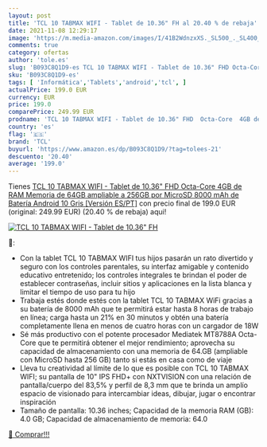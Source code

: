 ```yaml
---
layout: post
title: 'TCL 10 TABMAX WIFI - Tablet de 10.36" FH al 20.40 % de rebaja'
date: 2021-11-08 12:29:17
image: 'https://m.media-amazon.com/images/I/41B2WdnzxXS._SL500_._SL400_.jpg'
comments: true
category: ofertas
author: 'tole.es'
slug: 'B093C8Q1D9-es TCL 10 TABMAX WIFI - Tablet de 10.36" FHD Octa-Core 4GB de...'
sku: 'B093C8Q1D9-es'
tags: [ 'Informática','Tablets','android','tcl', ]
actualPrice: 199.0 EUR
currency: EUR
price: 199.0
comparePrice: 249.99 EUR
prodname: 'TCL 10 TABMAX WIFI - Tablet de 10.36" FHD  Octa-Core  4GB de RAM  Memoria de 64GB ampliable a 256GB por MicroSD  8000 mAh de Batería  Android 10  Gris [Versión ES/PT]'
country: 'es'
flag: '🇪🇸'
brand: 'TCL'
buyurl: 'https://www.amazon.es/dp/B093C8Q1D9/?tag=tolees-21'
descuento: '20.40'
average: '199.0'
---
```


Tienes [TCL 10 TABMAX WIFI - Tablet de 10.36" FHD  Octa-Core  4GB de RAM  Memoria de 64GB ampliable a 256GB por MicroSD  8000 mAh de Batería  Android 10  Gris [Versión ES/PT]](https://www.amazon.es/dp/B093C8Q1D9/?tag=tolees-21) con precio final de  199.0 EUR (original: 249.99 EUR) (20.40 %  de rebaja) aqui!

[![TCL 10 TABMAX WIFI - Tablet de 10.36" FH](https://m.media-amazon.com/images/I/41B2WdnzxXS._SL500_._SL400_.jpg)](https://www.amazon.es/dp/B093C8Q1D9/?tag=tolees-21)

🔎:

- Con la tablet TCL 10 TABMAX WIFI tus hijos pasarán un rato divertido y seguro con los controles parentales, su interfaz amigable y contenido educativo entretenido; los controles integrales te brindan el poder de establecer contraseñas, incluir sitios y aplicaciones en la lista blanca y limitar el tiempo de uso para tu hijo
- Trabaja estés donde estés con la tablet TCL 10 TABMAX WiFi gracias a su batería de 8000 mAh que te permitirá estar hasta 8 horas de trabajo en línea; carga hasta un 21% en 30 minutos y obtén una batería completamente llena en menos de cuatro horas con un cargador de 18W
- Sé más productivo con el potente procesador Mediatek MT8788A Octa-Core que te permitirá obtener el mejor rendimiento; aprovecha su capacidad de almacenamiento con una memoria de 64.GB (ampliable con MicroSD hasta 256 GB) tanto si estás en casa como de viaje
- Lleva tu creatividad al límite de lo que es posible con TCL 10 TABMAX WIFI; su pantalla de 10" IPS FHD+ con NXTVISION con una relación de pantalla/cuerpo del 83,5% y perfil de 8,3 mm que te brinda un amplío espacio de visionado para intercambiar ideas, dibujar, jugar o encontrar inspiración
- Tamaño de pantalla: 10.36 inches; Capacidad de la memoria RAM (GB): 4.0 GB; Capacidad de almacenamiento de memoria: 64.0

[🛒 Comprar!!!](https://www.amazon.es/dp/B093C8Q1D9/?tag=tolees-21)
